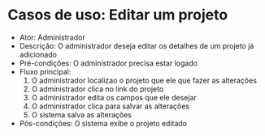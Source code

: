 # Casos de uso: Editar um projeto

* Ator: Administrador
* Descrição: O administrador deseja editar os detalhes de um projeto já adicionado
* Pré-condições: O administrador precisa estar logado
* Fluxo principal:
  1. O administrador localizao o projeto que ele que fazer as alterações
  2. O administrador clica no link do projeto
  3. O administrador edita os campos que ele desejar
  4. O administrador clica para salvar as alterações
  5. O sistema salva as alterações
* Pós-condições: O sistema exibe o projeto editado
